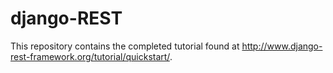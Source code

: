 # django-REST

This repository contains the completed tutorial found at http://www.django-rest-framework.org/tutorial/quickstart/.
